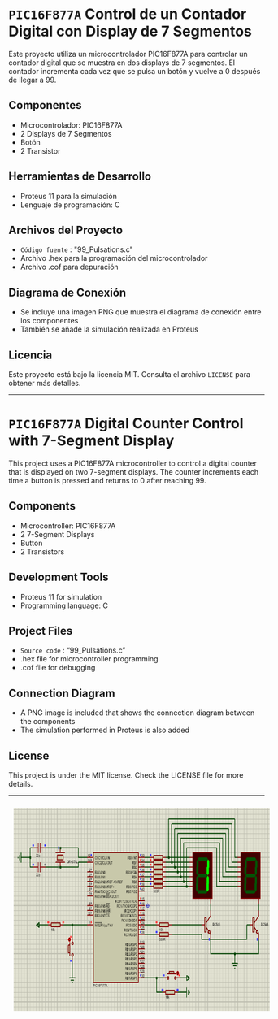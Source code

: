 # `PIC16F877A` Control de un Contador Digital con Display de 7 Segmentos

Este proyecto utiliza un microcontrolador PIC16F877A para controlar un contador digital que se muestra en dos displays de 7 segmentos. El contador incrementa cada vez que se pulsa un botón y vuelve a 0 después de llegar a 99.

## Componentes
- Microcontrolador: PIC16F877A
- 2 Displays de 7 Segmentos
- Botón
- 2 Transistor 

## Herramientas de Desarrollo
- Proteus 11 para la simulación
- Lenguaje de programación: C

## Archivos del Proyecto
- `Código fuente` : "99_Pulsations.c"
- Archivo .hex para la programación del microcontrolador
- Archivo .cof para depuración

## Diagrama de Conexión
- Se incluye una imagen PNG que muestra el diagrama de conexión entre los componentes
- También se añade la simulación realizada en Proteus

## Licencia
Este proyecto está bajo la licencia MIT. Consulta el archivo `LICENSE` para obtener más detalles.

-----------------------------------------------
# `PIC16F877A` Digital Counter Control with 7-Segment Display

This project uses a PIC16F877A microcontroller to control a digital counter that is displayed on two 7-segment displays. The counter increments each time a button is pressed and returns to 0 after reaching 99.

## Components
- Microcontroller: PIC16F877A
- 2 7-Segment Displays
- Button
- 2 Transistors

## Development Tools
- Proteus 11 for simulation
- Programming language: C

## Project Files
- `Source code` : “99_Pulsations.c”
- .hex file for microcontroller programming
- .cof file for debugging

## Connection Diagram
- A PNG image is included that shows the connection diagram between the components
- The simulation performed in Proteus is also added

## License
This project is under the MIT license. Check the LICENSE file for more details.

-----------------------------------------------

<p align="center" >
<img width="800px" height="400px" style="margin: 10px" src="./Diagram_99_Pulsations.png"> 
</p>
